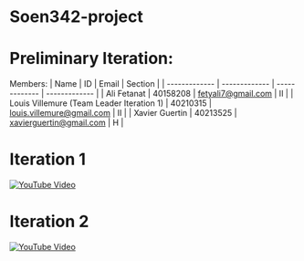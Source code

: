# Soen342-project

# Preliminary Iteration:

Members:
| Name  | ID | Email | Section |
| ------------- | ------------- | ------------- | ------------- |
| Ali Fetanat  | 40158208  | fetyali7@gmail.com  | II |
| Louis Villemure (Team Leader Iteration 1) | 40210315  | louis.villemure@gmail.com  | II |
| Xavier Guertin  | 40213525  | xavierguertin@gmail.com  | H |


# Iteration 1

[![YouTube Video](https://img.youtube.com/vi/wyxcbt0u6bU/maxresdefault.jpg)](https://www.youtube.com/watch?v=wyxcbt0u6bU)


# Iteration 2
[![YouTube Video](https://img.youtube.com/vi/29tnjIR7MYY/maxresdefault.jpg)](https://www.youtube.com/watch?v=29tnjIR7MYY)
